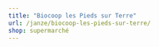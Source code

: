 ```yaml
---
title: "Biocoop les Pieds sur Terre"
url: /janze/biocoop-les-pieds-sur-terre/
shop: supermarché
---
```

